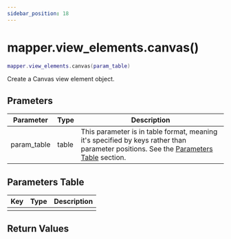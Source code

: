 ```yaml
---
sidebar_position: 18
---
```


# mapper.view_elements.canvas()
```lua
mapper.view_elements.canvas(param_table)
```
Create a Canvas view element object.


## Prameters
|Parameter|Type|Description|
|-|-|-|
|param_table|table|This parameter is in table format, meaning it's specified by keys rather than parameter positions. See the [Parameters Table](#parameters-table) section.|


## Parameters Table
|Key|Type|Description|
|-|-|-|
| | | |


## Return Values
